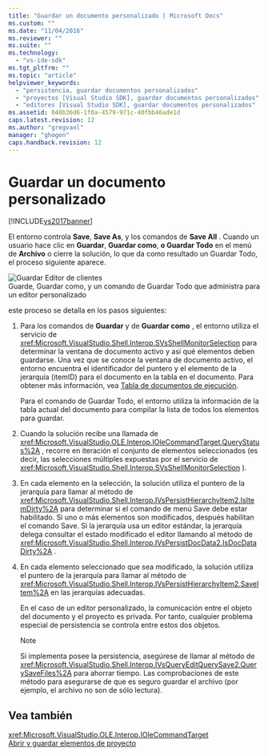 ```yaml
---
title: "Guardar un documento personalizado | Microsoft Docs"
ms.custom: ""
ms.date: "11/04/2016"
ms.reviewer: ""
ms.suite: ""
ms.technology: 
  - "vs-ide-sdk"
ms.tgt_pltfrm: ""
ms.topic: "article"
helpviewer_keywords: 
  - "persistencia, guardar documentos personalizados"
  - "proyectos [Visual Studio SDK], guardar documentos personalizados"
  - "editores [Visual Studio SDK], guardar documentos personalizados"
ms.assetid: 040b36d6-1f0a-4579-971c-40fbb46ade1d
caps.latest.revision: 12
ms.author: "gregvanl"
manager: "ghogen"
caps.handback.revision: 12
---
```

# Guardar un documento personalizado
[!INCLUDE[vs2017banner](../../code-quality/includes/vs2017banner.md)]

El entorno controla **Save**, **Save As**, y los comandos de **Save All** .  Cuando un usuario hace clic en **Guardar**, **Guardar como**, **o Guardar Todo** en el menú de **Archivo** o cierre la solución, lo que da como resultado un Guardar Todo, el proceso siguiente aparece.  
  
 ![Guardar Editor de clientes](~/docs/extensibility/internals/media/private.gif "Private")  
Guarde, Guardar como, y un comando de Guardar Todo que administra para un editor personalizado  
  
 este proceso se detalla en los pasos siguientes:  
  
1.  Para los comandos de **Guardar** y de **Guardar como** , el entorno utiliza el servicio de <xref:Microsoft.VisualStudio.Shell.Interop.SVsShellMonitorSelection> para determinar la ventana de documento activo y así qué elementos deben guardarse.  Una vez que se conoce la ventana de documento activo, el entorno encuentra el identificador del puntero y el elemento de la jerarquía \(itemID\) para el documento en la tabla en el documento.  Para obtener más información, vea [Tabla de documentos de ejecución](../../extensibility/internals/running-document-table.md).  
  
     Para el comando de Guardar Todo, el entorno utiliza la información de la tabla actual del documento para compilar la lista de todos los elementos para guardar.  
  
2.  Cuando la solución recibe una llamada de <xref:Microsoft.VisualStudio.OLE.Interop.IOleCommandTarget.QueryStatus%2A> , recorre en iteración el conjunto de elementos seleccionados \(es decir, las selecciones múltiples expuestas por el servicio de <xref:Microsoft.VisualStudio.Shell.Interop.SVsShellMonitorSelection> \).  
  
3.  En cada elemento en la selección, la solución utiliza el puntero de la jerarquía para llamar al método de <xref:Microsoft.VisualStudio.Shell.Interop.IVsPersistHierarchyItem2.IsItemDirty%2A> para determinar si el comando de menú Save debe estar habilitado.  Si uno o más elementos son modificados, después habilitan el comando Save.  Si la jerarquía usa un editor estándar, la jerarquía delega consultar el estado modificado el editor llamando al método de <xref:Microsoft.VisualStudio.Shell.Interop.IVsPersistDocData2.IsDocDataDirty%2A> .  
  
4.  En cada elemento seleccionado que sea modificado, la solución utiliza el puntero de la jerarquía para llamar al método de <xref:Microsoft.VisualStudio.Shell.Interop.IVsPersistHierarchyItem2.SaveItem%2A> en las jerarquías adecuadas.  
  
     En el caso de un editor personalizado, la comunicación entre el objeto del documento y el proyecto es privada.  Por tanto, cualquier problema especial de persistencia se controla entre estos dos objetos.  
  
    > [!NOTE]
    >  Si implementa posee la persistencia, asegúrese de llamar al método de <xref:Microsoft.VisualStudio.Shell.Interop.IVsQueryEditQuerySave2.QuerySaveFiles%2A> para ahorrar tiempo.  Las comprobaciones de este método para asegurarse de que es seguro guardar el archivo \(por ejemplo, el archivo no son de sólo lectura\).  
  
## Vea también  
 <xref:Microsoft.VisualStudio.OLE.Interop.IOleCommandTarget>   
 [Abrir y guardar elementos de proyecto](../../extensibility/internals/opening-and-saving-project-items.md)